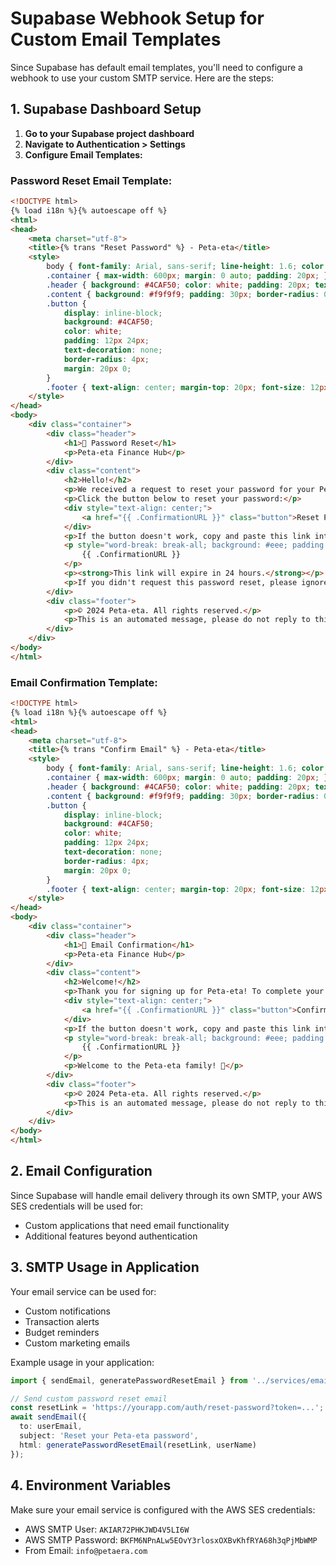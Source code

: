 # Supabase Webhook Setup for Custom Email Templates

Since Supabase has default email templates, you'll need to configure a webhook to use your custom SMTP service. Here are the steps:

## 1. Supabase Dashboard Setup

1. **Go to your Supabase project dashboard**
2. **Navigate to Authentication > Settings**
3. **Configure Email Templates:**

### Password Reset Email Template:
```html
<!DOCTYPE html>
{% load i18n %}{% autoescape off %}
<html>
<head>
    <meta charset="utf-8">
    <title>{% trans "Reset Password" %} - Peta-eta</title>
    <style>
        body { font-family: Arial, sans-serif; line-height: 1.6; color: #333; margin: 0; padding: 0; }
        .container { max-width: 600px; margin: 0 auto; padding: 20px; }
        .header { background: #4CAF50; color: white; padding: 20px; text-align: center; border-radius: 8px 8px 0 0; margin-bottom: 0; }
        .content { background: #f9f9f9; padding: 30px; border-radius: 0 0 8px 8px; }
        .button { 
            display: inline-block; 
            background: #4CAF50; 
            color: white; 
            padding: 12px 24px; 
            text-decoration: none; 
            border-radius: 4px; 
            margin: 20px 0; 
        }
        .footer { text-align: center; margin-top: 20px; font-size: 12px; color: #666; }
    </style>
</head>
<body>
    <div class="container">
        <div class="header">
            <h1>🔐 Password Reset</h1>
            <p>Peta-eta Finance Hub</p>
        </div>
        <div class="content">
            <h2>Hello!</h2>
            <p>We received a request to reset your password for your Peta-eta account.</p>
            <p>Click the button below to reset your password:</p>
            <div style="text-align: center;">
                <a href="{{ .ConfirmationURL }}" class="button">Reset Password</a>
            </div>
            <p>If the button doesn't work, copy and paste this link into your browser:</p>
            <p style="word-break: break-all; background: #eee; padding: 10px; border-radius: 4px;">
                {{ .ConfirmationURL }}
            </p>
            <p><strong>This link will expire in 24 hours.</strong></p>
            <p>If you didn't request this password reset, please ignore this email or contact support if you have concerns.</p>
        </div>
        <div class="footer">
            <p>© 2024 Peta-eta. All rights reserved.</p>
            <p>This is an automated message, please do not reply to this email.</p>
        </div>
    </div>
</body>
</html>
```

### Email Confirmation Template:
```html
<!DOCTYPE html>
{% load i18n %}{% autoescape off %}
<html>
<head>
    <meta charset="utf-8">
    <title>{% trans "Confirm Email" %} - Peta-eta</title>
    <style>
        body { font-family: Arial, sans-serif; line-height: 1.6; color: #333; margin: 0; padding: 0; }
        .container { max-width: 600px; margin: 0 auto; padding: 20px; }
        .header { background: #4CAF50; color: white; padding: 20px; text-align: center; border-radius: 8px 8px 0 0; margin-bottom: 0; }
        .content { background: #f9f9f9; padding: 30px; border-radius: 0 0 8px 8px; }
        .button { 
            display: inline-block; 
            background: #4CAF50; 
            color: white; 
            padding: 12px 24px; 
            text-decoration: none; 
            border-radius: 4px; 
            margin: 20px 0; 
        }
        .footer { text-align: center; margin-top: 20px; font-size: 12px; color: #666; }
    </style>
</head>
<body>
    <div class="container">
        <div class="header">
            <h1>📧 Email Confirmation</h1>
            <p>Peta-eta Finance Hub</p>
        </div>
        <div class="content">
            <h2>Welcome!</h2>
            <p>Thank you for signing up for Peta-eta! To complete your registration, please confirm your email address.</p>
            <div style="text-align: center;">
                <a href="{{ .ConfirmationURL }}" class="button">Confirm Email Address</a>
            </div>
            <p>If the button doesn't work, copy and paste this link into your browser:</p>
            <p style="word-break: break-all; background: #eee; padding: 10px; border-radius: 4px;">
                {{ .ConfirmationURL }}
            </p>
            <p>Welcome to the Peta-eta family! 🎉</p>
        </div>
        <div class="footer">
            <p>© 2024 Peta-eta. All rights reserved.</p>
            <p>This is an automated message, please do not reply to this email.</p>
        </div>
    </div>
</body>
</html>
```

## 2. Email Configuration

Since Supabase will handle email delivery through its own SMTP, your AWS SES credentials will be used for:
- Custom applications that need email functionality
- Additional features beyond authentication

## 3. SMTP Usage in Application

Your email service can be used for:
- Custom notifications
- Transaction alerts  
- Budget reminders
- Custom marketing emails

Example usage in your application:
```typescript
import { sendEmail, generatePasswordResetEmail } from '../services/emailService';

// Send custom password reset email
const resetLink = 'https://yourapp.com/auth/reset-password?token=...';
await sendEmail({
  to: userEmail,
  subject: 'Reset your Peta-eta password',
  html: generatePasswordResetEmail(resetLink, userName)
});
```

## 4. Environment Variables

Make sure your email service is configured with the AWS SES credentials:
- AWS SMTP User: `AKIAR72PHKJWD4V5LI6W`
- AWS SMTP Password: `BKFM6NPnALw5EOvY3rlosxOXBvKhfRYA68h3qPjMbWMP`
- From Email: `info@petaera.com`
